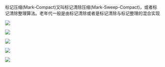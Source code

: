 标记压缩(Mark-Compact)又叫标记清除压缩(Mark-Sweep-Compact)，或者标记清除整理算法。老年代一般是由标记清除或者是标记清除与标记整理的混合实现

![](https://youpaiyun.zongqilive.cn/image/20200604164613.png)



![](https://youpaiyun.zongqilive.cn/image/20200604172503.png)





![](https://youpaiyun.zongqilive.cn/image/20200318164116.png)

![](https://youpaiyun.zongqilive.cn/image/20200318164122.png)

![](https://youpaiyun.zongqilive.cn/image/tu2.gif)





